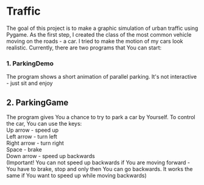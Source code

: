 # Traffic
The goal of this project is to make a graphic simulation of urban traffic using Pygame. As the first step, I created the class of the most common vehicle moving on the roads - a car.
I tried to make the motion of my cars look realistic. Currently, there are two programs that You can start:

### 1. ParkingDemo
The program shows a short animation of parallel parking. It's not interactive - just sit and enjoy

## 2. ParkingGame
The program gives You a chance to try to park a car by Yourself. To control the car, You can use the keys:  
Up arrow - speed up  
Left arrow - turn left  
Right arrow - turn right  
Space - brake  
Down arrow - speed up backwards  
(Important! You can not speed up backwards if You are moving forward - You have to brake, stop and only then You can go backwards. It works the same
if You want to speed up while moving backwards)
